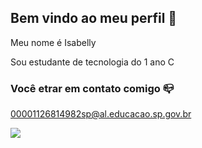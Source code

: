## Bem vindo ao meu perfil 👋

Meu nome é Isabelly

Sou estudante de tecnologia do 1 ano C



### Você etrar em contato comigo 📪

00001126814982sp@al.educacao.sp.gov.br


![](https://media1.tenor.com/m/9LUr-_obbVAAAAAC/hello-kitty.gif)
